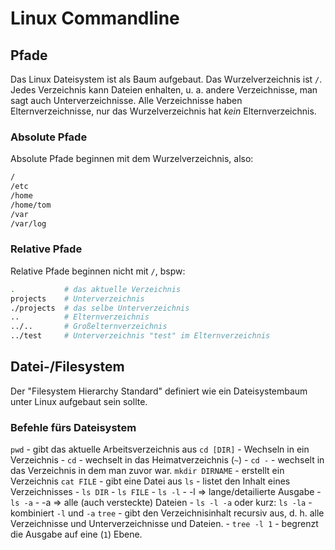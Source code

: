 # Linux Commandline

## Pfade
Das Linux Dateisystem ist als Baum aufgebaut. Das Wurzelverzeichnis ist `/`. Jedes Verzeichnis kann Dateien enhalten, u. a. andere Verzeichnisse, man sagt auch Unterverzeichnisse. Alle Verzeichnisse haben Elternverzeichnisse, nur das Wurzelverzeichnis hat *kein* Elternverzeichnis.

### Absolute Pfade
Absolute Pfade beginnen mit dem Wurzelverzeichnis, also:
```bash
/
/etc
/home
/home/tom
/var
/var/log
```

### Relative Pfade
Relative Pfade beginnen nicht mit `/`, bspw:
```bash
.           # das aktuelle Verzeichnis
projects    # Unterverzeichnis
./projects  # das selbe Unterverzeichnis
..          # Elternverzeichnis
../..       # Großelternverzeichnis
../test     # Unterverzeichnis "test" im Elternverzeichnis
```

## Datei-/Filesystem

Der "Filesystem Hierarchy Standard" definiert wie ein Dateisystembaum unter Linux aufgebaut sein sollte.

### Befehle fürs Dateisystem

`pwd` - gibt das aktuelle Arbeitsverzeichnis aus
`cd [DIR]` - Wechseln in ein Verzeichnis
    - `cd` - wechselt in das Heimatverzeichnis (`~`)
    - `cd -` - wechselt in das Verzeichnis in dem man zuvor war.
`mkdir DIRNAME` - erstellt ein Verzeichnis
`cat FILE` - gibt eine Datei aus
`ls` - listet den Inhalt eines Verzeichnisses
    - `ls DIR`
    - `ls FILE`
    - `ls -l` - -l => lange/detailierte Ausgabe
    - `ls -a` - -a => alle (auch versteckte) Dateien
    - `ls -l -a` oder kurz: `ls -la` - kombiniert `-l` und `-a`
`tree` - gibt den Verzeichnisinhalt recursiv aus, d. h. alle Verzeichnisse und Unterverzeichnisse und Dateien.
    - `tree -l 1` - begrenzt die Ausgabe auf eine (`1`) Ebene.
